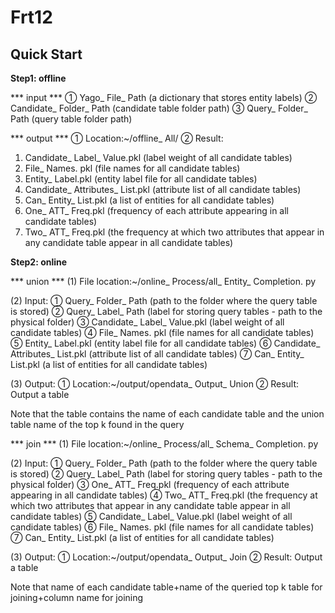 <div>
    <h1>Frt12</h1>
</div>

<h2>Quick Start</h2>

**Step1: offline**

*** input ***
① Yago_ File_ Path (a dictionary that stores entity labels)
② Candidate_ Folder_ Path (candidate table folder path)
③ Query_ Folder_ Path (query table folder path)

*** output ***
① Location:~/offline_ All/
② Result:
1) Candidate_ Label_ Value.pkl (label weight of all candidate tables)
2) File_ Names. pkl (file names for all candidate tables)
3) Entity_ Label.pkl (entity label file for all candidate tables)
4) Candidate_ Attributes_ List.pkl (attribute list of all candidate tables)
5) Can_ Entity_ List.pkl (a list of entities for all candidate tables)
6) One_ ATT_ Freq.pkl (frequency of each attribute appearing in all candidate tables)
7) Two_ ATT_ Freq.pkl (the frequency at which two attributes that appear in any candidate table appear in all candidate tables)

**Step2: online**

*** union ***
(1) File location:~/online_ Process/all_ Entity_ Completion. py

(2) Input:
① Query_ Folder_ Path (path to the folder where the query table is stored)
② Query_ Label_ Path (label for storing query tables - path to the physical folder)
③ Candidate_ Label_ Value.pkl (label weight of all candidate tables)
④ File_ Names. pkl (file names for all candidate tables)
⑤ Entity_ Label.pkl (entity label file for all candidate tables)
⑥ Candidate_ Attributes_ List.pkl (attribute list of all candidate tables)
⑦ Can_ Entity_ List.pkl (a list of entities for all candidate tables)

(3) Output:
① Location:~/output/opendata_ Output_ Union
② Result: Output a table

Note that the table contains the name of each candidate table and the union table name of the top k found in the query

*** join ***
(1) File location:~/online_ Process/all_ Schema_ Completion. py

(2) Input:
① Query_ Folder_ Path (path to the folder where the query table is stored)
② Query_ Label_ Path (label for storing query tables - path to the physical folder)
③ One_ ATT_ Freq.pkl (frequency of each attribute appearing in all candidate tables)
④ Two_ ATT_ Freq.pkl (the frequency at which two attributes that appear in any candidate table appear in all candidate tables)
⑤ Candidate_ Label_ Value.pkl (label weight of all candidate tables)
⑥ File_ Names. pkl (file names for all candidate tables)
⑦ Can_ Entity_ List.pkl (a list of entities for all candidate tables)

(3) Output:
① Location:~/output/opendata_ Output_ Join
② Result: Output a table

Note that name of each candidate table+name of the queried top k table for joining+column name for joining


